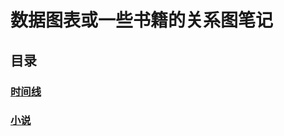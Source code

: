 # 数据图表或一些书籍的关系图笔记
## 目录
### [时间线](https://8ku.github.io/data/timeline/summary)

### [小说](https://8ku.github.io/data/novel/summary)